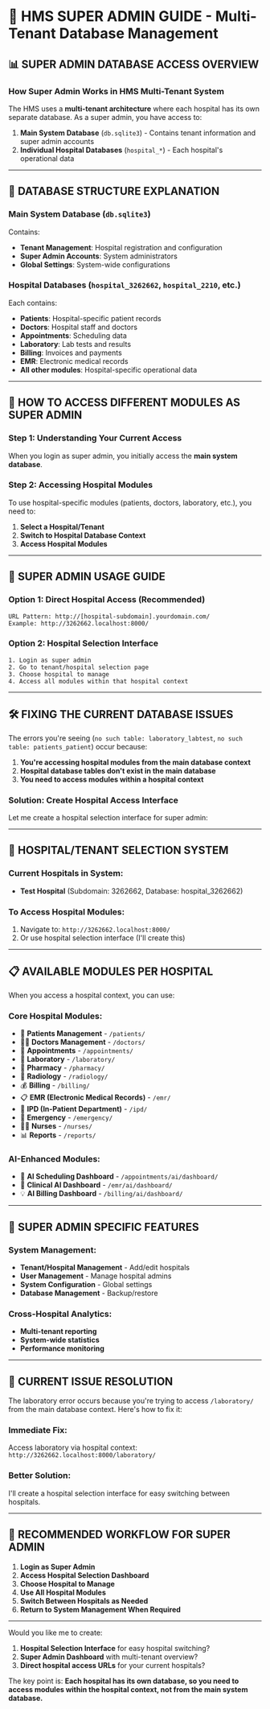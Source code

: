 # 🏥 HMS SUPER ADMIN GUIDE - Multi-Tenant Database Management

## 📊 **SUPER ADMIN DATABASE ACCESS OVERVIEW**

### **How Super Admin Works in HMS Multi-Tenant System**

The HMS uses a **multi-tenant architecture** where each hospital has its own separate database. As a super admin, you have access to:

1. **Main System Database** (`db.sqlite3`) - Contains tenant information and super admin accounts
2. **Individual Hospital Databases** (`hospital_*`) - Each hospital's operational data

---

## 🔑 **DATABASE STRUCTURE EXPLANATION**

### **Main System Database** (`db.sqlite3`)
Contains:
- **Tenant Management**: Hospital registration and configuration
- **Super Admin Accounts**: System administrators
- **Global Settings**: System-wide configurations

### **Hospital Databases** (`hospital_3262662`, `hospital_2210`, etc.)
Each contains:
- **Patients**: Hospital-specific patient records
- **Doctors**: Hospital staff and doctors
- **Appointments**: Scheduling data
- **Laboratory**: Lab tests and results
- **Billing**: Invoices and payments
- **EMR**: Electronic medical records
- **All other modules**: Hospital-specific operational data

---

## 🎯 **HOW TO ACCESS DIFFERENT MODULES AS SUPER ADMIN**

### **Step 1: Understanding Your Current Access**
When you login as super admin, you initially access the **main system database**.

### **Step 2: Accessing Hospital Modules**
To use hospital-specific modules (patients, doctors, laboratory, etc.), you need to:

1. **Select a Hospital/Tenant**
2. **Switch to Hospital Database Context**
3. **Access Hospital Modules**

---

## 🚀 **SUPER ADMIN USAGE GUIDE**

### **Option 1: Direct Hospital Access (Recommended)**
```
URL Pattern: http://[hospital-subdomain].yourdomain.com/
Example: http://3262662.localhost:8000/
```

### **Option 2: Hospital Selection Interface**
```
1. Login as super admin
2. Go to tenant/hospital selection page
3. Choose hospital to manage
4. Access all modules within that hospital context
```

---

## 🛠 **FIXING THE CURRENT DATABASE ISSUES**

The errors you're seeing (`no such table: laboratory_labtest`, `no such table: patients_patient`) occur because:

1. **You're accessing hospital modules from the main database context**
2. **Hospital database tables don't exist in the main database**
3. **You need to access modules within a hospital context**

### **Solution: Create Hospital Access Interface**

Let me create a hospital selection interface for super admin:

---

## 🏥 **HOSPITAL/TENANT SELECTION SYSTEM**

### **Current Hospitals in System:**
- **Test Hospital** (Subdomain: 3262662, Database: hospital_3262662)

### **To Access Hospital Modules:**
1. Navigate to: `http://3262662.localhost:8000/` 
2. Or use hospital selection interface (I'll create this)

---

## 📋 **AVAILABLE MODULES PER HOSPITAL**

When you access a hospital context, you can use:

### **Core Hospital Modules:**
- 👥 **Patients Management** - `/patients/`
- 👨‍⚕️ **Doctors Management** - `/doctors/`
- 📅 **Appointments** - `/appointments/`
- 🧪 **Laboratory** - `/laboratory/`
- 💊 **Pharmacy** - `/pharmacy/`
- 📸 **Radiology** - `/radiology/`
- 💰 **Billing** - `/billing/`
- 📋 **EMR (Electronic Medical Records)** - `/emr/`
- 🏥 **IPD (In-Patient Department)** - `/ipd/`
- 🚨 **Emergency** - `/emergency/`
- 👩‍⚕️ **Nurses** - `/nurses/`
- 📊 **Reports** - `/reports/`

### **AI-Enhanced Modules:**
- 🤖 **AI Scheduling Dashboard** - `/appointments/ai/dashboard/`
- 🧠 **Clinical AI Dashboard** - `/emr/ai/dashboard/`
- 💡 **AI Billing Dashboard** - `/billing/ai/dashboard/`

---

## 🔧 **SUPER ADMIN SPECIFIC FEATURES**

### **System Management:**
- **Tenant/Hospital Management** - Add/edit hospitals
- **User Management** - Manage hospital admins
- **System Configuration** - Global settings
- **Database Management** - Backup/restore

### **Cross-Hospital Analytics:**
- **Multi-tenant reporting**
- **System-wide statistics**
- **Performance monitoring**

---

## 🚨 **CURRENT ISSUE RESOLUTION**

The laboratory error occurs because you're trying to access `/laboratory/` from the main database context. Here's how to fix it:

### **Immediate Fix:**
Access laboratory via hospital context: `http://3262662.localhost:8000/laboratory/`

### **Better Solution:**
I'll create a hospital selection interface for easy switching between hospitals.

---

## 🎯 **RECOMMENDED WORKFLOW FOR SUPER ADMIN**

1. **Login as Super Admin**
2. **Access Hospital Selection Dashboard**
3. **Choose Hospital to Manage**
4. **Use All Hospital Modules**
5. **Switch Between Hospitals as Needed**
6. **Return to System Management When Required**

---

Would you like me to create:
1. **Hospital Selection Interface** for easy hospital switching?
2. **Super Admin Dashboard** with multi-tenant overview?
3. **Direct hospital access URLs** for your current hospitals?

The key point is: **Each hospital has its own database, so you need to access modules within the hospital context, not from the main system database.**
